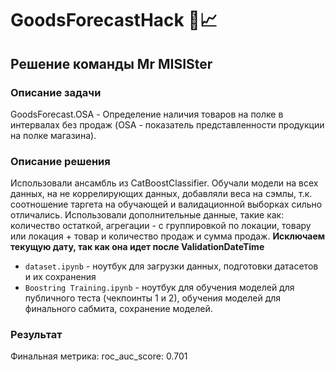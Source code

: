 # GoodsForecastHack 🛒📈

## Решение команды Mr MISISter

### Описание задачи
GoodsForecast.OSA - Определение наличия товаров на полке в интервалах без продаж (OSA - показатель представленности продукции на полке магазина). 

### Описание решения
Использовали ансамбль из CatBoostClassifier. Обучали модели на всех данных, на не коррелирующих данных, добавляли веса на сэмлы, т.к. соотношение таргета на обучающей и валидационной выборках сильно отличались. Использовали дополнительные данные, такие как: количество остаткой, агрегации - с группировкой по локации, товару или локация + товар и количество продаж и сумма продаж. **Исключаем текущую дату, так как она идет после ValidationDateTime**

- ``dataset.ipynb`` - ноутбук для загрузки данных, подготовки датасетов и их сохранения
- ``Boostring Training.ipynb`` - ноутбук для обучения моделей для публичного теста (чекпоинты 1 и 2), обучения моделей для финального сабмита, сохранение моделей.




### Результат
Финальная метрика:
roc_auc_score: 0.701
